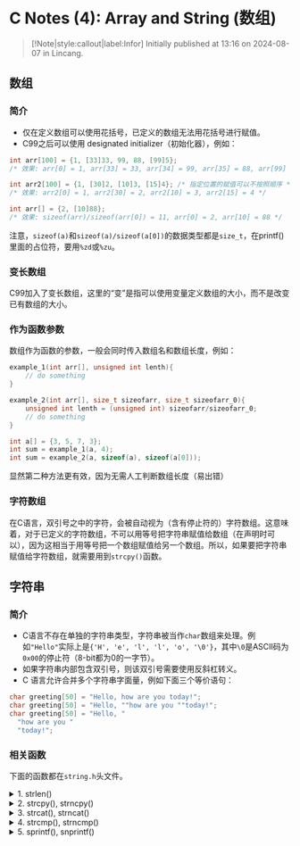 # C Notes (4): Array and String (数组)

> [!Note|style:callout|label:Infor]
Initially published at 13:16 on 2024-08-07 in Lincang.


## 数组

### 简介

- 仅在定义数组可以使用花括号，已定义的数组无法用花括号进行赋值。
- C99之后可以使用 designated initializer（初始化器），例如：

```c 
int arr[100] = {1, [33]33, 99, 88, [99]5}; 
/* 效果: arr[0] = 1, arr[33] = 33, arr[34] = 99, arr[35] = 88, arr[99] = 5 */

int arr2[100] = {1, [30]2, [10]3, [15]4}; /* 指定位置的赋值可以不按照顺序 */
/* 效果: arr2[0] = 1, arr2[30] = 2, arr2[10] = 3, arr2[15] = 4 */

int arr[] = {2, [10]88}; 
/* 效果: sizeof(arr)/sizeof(arr[0]) = 11, arr[0] = 2, arr[10] = 88 */
```

注意，`sizeof(a)`和`sizeof(a)/sizeof(a[0])`的数据类型都是`size_t`，在printf()里面的占位符，要用`%zd`或`%zu`。

### 变长数组

C99加入了变长数组，这里的“变”是指可以使用变量定义数组的大小，而不是改变已有数组的大小。

### 作为函数参数

数组作为函数的参数，一般会同时传入数组名和数组长度，例如：

```c
example_1(int arr[], unsigned int lenth){
    // do something
} 

example_2(int arr[], size_t sizeofarr, size_t sizeofarr_0){
    unsigned int lenth = (unsigned int) sizeofarr/sizeofarr_0;
    // do something
} 

int a[] = {3, 5, 7, 3};
int sum = example_1(a, 4);
int sum = example_2(a, sizeof(a), sizeof(a[0]));
```

显然第二种方法更有效，因为无需人工判断数组长度（易出错）

### 字符数组

在C语言，双引号之中的字符，会被自动视为（含有停止符的）字符数组。这意味着，对于已定义的字符数组，不可以用等号把字符串赋值给数组（在声明时可以），因为这相当于用等号把一个数组赋值给另一个数组。所以，如果要把字符串赋值给字符数组，就需要用到`strcpy()`函数。

## 字符串

### 简介

- C语言不存在单独的字符串类型，字符串被当作`char`数组来处理。例如`"Hello"`实际上是`{'H', 'e', 'l', 'l', 'o', '\0'}`，其中`\0`是ASCII码为`0x00`的停止符（8-bit都为0的一字节）。
- 如果字符串内部包含双引号，则该双引号需要使用反斜杠转义。
- C 语言允许合并多个字符串字面量，例如下面三个等价语句：

```c
char greeting[50] = "Hello, how are you today!";
char greeting[50] = "Hello, ""how are you ""today!";
char greeting[50] = "Hello, "
  "how are you "
  "today!"; 
```

### 相关函数

下面的函数都在`string.h`头文件。

<!-- details begin -->
<details>
<summary>1. strlen()</summary>

原型：`size_t strlen(const char* s);`  
返回字符串的字节长度，且不包括末尾的空字符`\0`。

注意，字符串长度`strlen()`与字符串变量长度`sizeof()`，是两个不同的概念。

```c
char s[50] = "hello";
printf("%d\n", strlen(s));  // 5
printf("%d\n", sizeof(s));  // 50 
```

</details>

<!-- details begin -->
<details>
<summary>2. strcpy(), strncpy()</summary>

strcpy(): `char* strcpy( char* dest, const char* src );`  
strncpy(): `char* strncpy( char* dest, const char* src, size_t count );`  
示例：

```c
char str[10];
strcpy(str, "abcd"); 

char str1[10];
char str2[10];
strcpy(str1, strcpy(str2, "abcd"));

```
</details>
<!-- details begin -->
<details>
<summary>3. strcat(), strncat()</summary>

strcat(): `char* strcat(char* s1, const char* s2);`  
strncat(): `char* strncat(const char* dest,const char* src,size_t n);`  
一般写作：

```c
strncat(str1, str2, sizeof(str1) - strlen(str1) - 1); 
/* -1 是为了留出最后的空字符 */
```
</details>
<!-- details begin -->
<details>
<summary>4. strcmp(), strncmp()</summary>

strcmp(): `int strcmp(const char* s1, const char* s2);`  
strncmp(): `int strncmp( const char* lhs, const char* rhs, size_t count );`  
依据字典序给出比较结果，return positive if $s_1 > s_2$。
</details>
<!-- details begin -->
<details>
<summary>5. sprintf(), snprintf()</summary>

sprintf(): `int sprintf( char* buffer, const char* format, ... );`
snprintf(): `int snprintf( char* buffer, size_t size, const char* format, ... );`

用于将数据写入字符串，而不是输出到显示器，用法与`printf()`类似。返回值是写入变量的字符串实际长度（不计尾部空字符`\0`），如果遇到错误，返回负值。`snprintf()`控制写入变量的字符串不超过 n - 1 个字符，剩下一个位置写入空字符`\0`。
</details>
